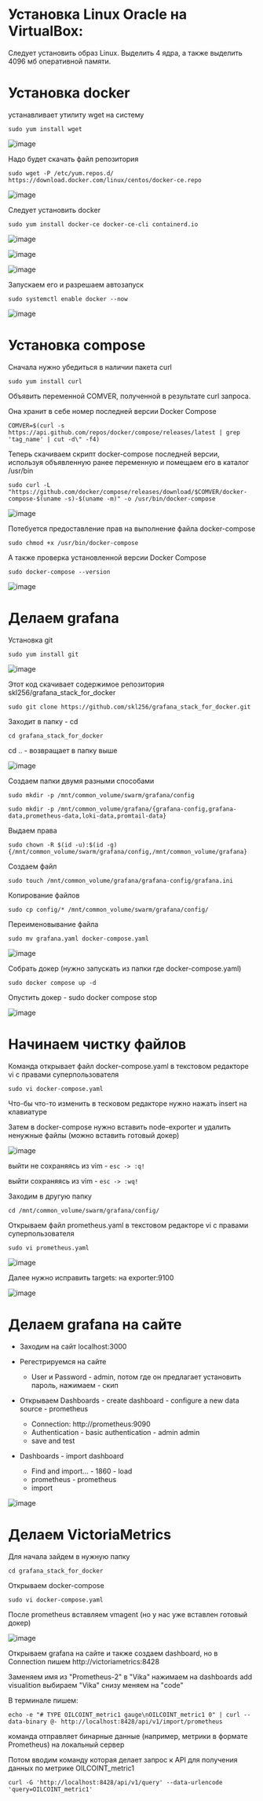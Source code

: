 #  Установка Linux Oracle на VirtualBox:

Следует установить образ Linux. Выделить 4 ядра, а также выделить 4096 мб оперативной памяти.



# Установка docker

устанавливает утилиту wget на систему

`sudo yum install wget`

![image](https://github.com/user-attachments/assets/cd281b7a-df70-49cc-8450-1598a9ca02d7)

Надо будет скачать файл репозитория

`sudo wget -P /etc/yum.repos.d/ https://download.docker.com/linux/centos/docker-ce.repo`

![image](https://github.com/user-attachments/assets/e4b08797-b243-457a-915c-8e8be1e0cc97)

Следует установить docker

`sudo yum install docker-ce docker-ce-cli containerd.io`

![image](https://github.com/user-attachments/assets/7f1d6bcc-db85-41df-aa7a-f930aba0d26a)

![image](https://github.com/user-attachments/assets/a4a10eb9-bb04-4ea5-a021-86f819230187)

![image](https://github.com/user-attachments/assets/826ec2e0-cdfe-4a4c-851d-8d6dffc205be)

Запускаем его и разрешаем автозапуск

`sudo systemctl enable docker --now`

![image](https://github.com/user-attachments/assets/51cdf1b6-db46-4f57-bc03-40afd3eb4403)



# Установка compose

Сначала нужно убедиться в наличии пакета curl

`sudo yum install curl`

Объявить переменной COMVER, полученной в результате curl запроса. 

Она хранит в себе номер последней версии Docker Compose

`COMVER=$(curl -s https://api.github.com/repos/docker/compose/releases/latest | grep 'tag_name' | cut -d\" -f4)`

Теперь скачиваем скрипт docker-compose последней версии, используя объявленную ранее переменную и помещаем его в каталог /usr/bin

`sudo curl -L "https://github.com/docker/compose/releases/download/$COMVER/docker-compose-$(uname -s)-$(uname -m)" -o /usr/bin/docker-compose`

![image](https://github.com/user-attachments/assets/82a056db-98d6-4f0a-9b7b-11b5d623bf3f)

Потебуется предоставление прав на выполнение файла docker-compose

`sudo chmod +x /usr/bin/docker-compose`

А также проверка установленной версии Docker Compose

`sudo docker-compose --version`

![image](https://github.com/user-attachments/assets/31b099bc-4d98-4bda-bde0-a3d2a9c8eced)



# Делаем grafana

Установка git

`sudo yum install git`

![image](https://github.com/user-attachments/assets/7c6ed42f-297e-4003-99d7-0641ebb8749e)

Этот код скачивает содержимое репозитория skl256/grafana_stack_for_docker

`sudo git clone https://github.com/skl256/grafana_stack_for_docker.git`

Заходит в папку - cd

`cd grafana_stack_for_docker`

cd .. - возвращает в папку выше

![image](https://github.com/user-attachments/assets/458f469c-9ea7-4a65-afc8-a0165d6b61a0)

Cоздаем папки двумя разными способами

`sudo mkdir -p /mnt/common_volume/swarm/grafana/config`

`sudo mkdir -p /mnt/common_volume/grafana/{grafana-config,grafana-data,prometheus-data,loki-data,promtail-data}`

Выдаем права

`sudo chown -R $(id -u):$(id -g) {/mnt/common_volume/swarm/grafana/config,/mnt/common_volume/grafana}`

Создаем файл

`sudo touch /mnt/common_volume/grafana/grafana-config/grafana.ini`

Копирование файлов

`sudo cp config/* /mnt/common_volume/swarm/grafana/config/`

Переименовывание файла

`sudo mv grafana.yaml docker-compose.yaml`

![image](https://github.com/user-attachments/assets/0eff5b93-209e-4701-94b2-6fdeadc72e7b)

Собрать докер (нужно запускать из папки где docker-compose.yaml)

`sudo docker compose up -d`

Опустить докер - sudo docker compose stop

![image](https://github.com/user-attachments/assets/e3b10e0d-402c-40ea-a693-62eed116ef21)



# Начинаем чистку файлов

Команда открывает файл docker-compose.yaml в текстовом редакторе vi с правами суперпользователя

`sudo vi docker-compose.yaml`

Что-бы что-то изменить в тесковом редакторе нужно нажать insert на клавиатуре

Затем в docker-compose нужно вставить node-exporter и удалить ненужные файлы (можно вставить готовый докер)

![image](https://github.com/user-attachments/assets/259220f9-0dc4-4296-b0d2-6fbbdc34cf6b)

выйти не сохраняясь из vim - `esc -> :q!`

выйти сохраняясь из vim - `esc -> :wq!`

Заходим в другую папку 

`cd /mnt/common_volume/swarm/grafana/config/`

Открываем файл prometheus.yaml в текстовом редакторе vi с правами суперпользователя

`sudo vi prometheus.yaml`

![image](https://github.com/user-attachments/assets/42c4880b-e56f-45a1-9077-8bc4972354be)

Далее нужно исправить targets: на exporter:9100

![image](https://github.com/user-attachments/assets/850c7813-b767-4cb8-a01b-5c57e168a6fc)



# Делаем grafana на сайте

- Заходим на сайт localhost:3000

- Регестрируемся на сайте
     - User и Password - admin, потом где он предлагает установить пароль, нажимаем - скип

- Открываем Dashboards - create dashboard - configure a new data source - prometheus
     - Connection: http://prometheus:9090
     - Authentication - basic authentication - admin admin
     - save and test

- Dashboards - import dashboard
     - Find and import... - 1860 - load
     - prometheus - prometheus
     - import

![image](https://github.com/user-attachments/assets/d550635b-e67e-4337-bd60-b669b032f89f)



# Делаем VictoriaMetrics

Для начала зайдем в нужную папку

`cd grafana_stack_for_docker`

Открываем docker-compose

`sudo vi docker-compose.yaml`

После prometheus вставляем vmagent (но у нас уже вставлен готовый докер)

![image](https://github.com/user-attachments/assets/c6d0b8ee-ebc0-425b-a0ec-a2514620506c)

Открываем grafana на сайте и также создаем dashboard, но в Connection пишем http://victoriametrics:8428

Заменяем имя из "Prometheus-2" в "Vika" нажимаем на dashboards add visualition выбираем "Vika" снизу меняем на "code"

В терминале пишем:

`echo -e "# TYPE OILCOINT_metric1 gauge\nOILCOINT_metric1 0" | curl --data-binary @- http://localhost:8428/api/v1/import/prometheus`

команда отправляет бинарные данные (например, метрики в формате Prometheus) на локальный сервер

Потом вводим команду которая делает запрос к API для получения данных по метрике OILCOINT_metric1

`curl -G 'http://localhost:8428/api/v1/query' --data-urlencode 'query=OILCOINT_metric1'`
 
